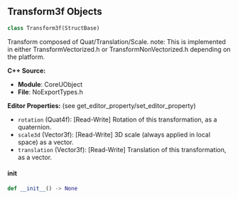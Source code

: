 ## Transform3f Objects

```python
class Transform3f(StructBase)
```

Transform composed of Quat/Translation/Scale.
note: This is implemented in either TransformVectorized.h or TransformNonVectorized.h depending on the platform.

**C++ Source:**

- **Module**: CoreUObject
- **File**: NoExportTypes.h

**Editor Properties:** (see get_editor_property/set_editor_property)

- ``rotation`` (Quat4f):  [Read-Write] Rotation of this transformation, as a quaternion.
- ``scale3d`` (Vector3f):  [Read-Write] 3D scale (always applied in local space) as a vector.
- ``translation`` (Vector3f):  [Read-Write] Translation of this transformation, as a vector.

<a id="unreal.Transform3f.__init__"></a>

#### __init__

```python
def __init__() -> None
```

<a id="unreal.Vector4"></a>